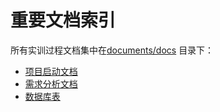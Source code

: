 # 重要文档索引

所有实训过程文档集中在[documents/docs](https://github.com/Hurricane2333/Club_Alliance/tree/documents/docs) 目录下：

- [项目启动文档](https://github.com/Hurricane2333/Club_Alliance/blob/documents/docs/01_项目启动/01（项目名称）项目启动.doc)
- [需求分析文档](https://github.com/Hurricane2333/Club_Alliance/blob/documents/docs/02_需求分析/02（项目名称）需求说明书.doc)
- [数据库表](https://github.com/Hurricane2333/Club_Alliance/blob/documents/docs/数据库表/数据库表.doc)

